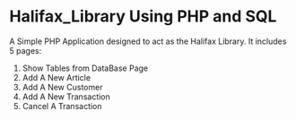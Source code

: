 # Halifax_Library Using PHP and SQL  

A Simple PHP Application designed to act as the Halifax Library. It includes 5 pages:

1. Show Tables from DataBase Page
2. Add A New Article 
3. Add A New Customer
4. Add A New Transaction
5. Cancel A Transaction


